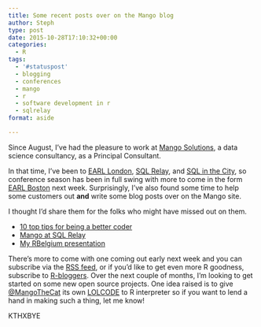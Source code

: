 ```yaml
---
title: Some recent posts over on the Mango blog
author: Steph
type: post
date: 2015-10-28T17:10:32+00:00
categories:
  - R
tags:
  - '#statuspost'
  - blogging
  - conferences
  - mango
  - r
  - software development in r
  - sqlrelay
format: aside

---
```

Since August, I&#8217;ve had the pleasure to work at [Mango Solutions][1], a data science consultancy, as a Principal Consultant.

In that time, I&#8217;ve been to [EARL London][2], [SQL Relay][3], and [SQL in the City][4], so conference season has been in full swing with more to come in the form [EARL Boston][5] next week. Surprisingly, I&#8217;ve also found some time to help some customers out **and** write some blog posts over on the Mango site.

I thought I&#8217;d share them for the folks who might have missed out on them.

  * [10 top tips for being a better coder][6]
  * [Mango at SQL Relay][7]
  * [My RBelgium presentation][8] 

There&#8217;s more to come with one coming out early next week and you can subscribe via the [RSS feed][9], or if you&#8217;d like to get even more R goodness, subscribe to [R-bloggers][10]. Over the next couple of months, I&#8217;m looking to get started on some new open source projects. One idea raised is to give [@MangoTheCat][11] its own [LOLCODE][12] to R interpreter so if you want to lend a hand in making such a thing, let me know!

KTHXBYE

 [1]: http://mango-solutions.com
 [2]: http://www.earl-conference.com/london/index.html
 [3]: http://sqlrelay.co.uk
 [4]: http://sqlinthecity.red-gate.com/london-2015/
 [5]: http://www.earl-conference.com/boston/
 [6]: http://www.mango-solutions.com/wp/2015/10/10-top-tips-for-becoming-a-better-coder/
 [7]: http://www.mango-solutions.com/wp/2015/10/mango-at-sql-relay/
 [8]: http://www.mango-solutions.com/wp/2015/10/mango-at-rbelgium-analytical-web-services/
 [9]: http://www.mango-solutions.com/wp/feed/
 [10]: http://www.r-bloggers.com/
 [11]: https://twitter.com/mangothecat
 [12]: http://lolcode.org/